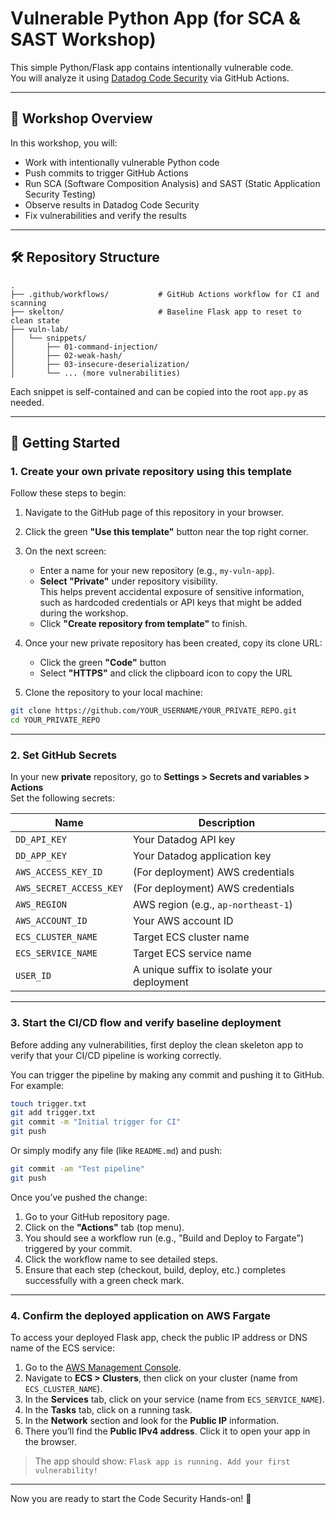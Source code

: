 # Vulnerable Python App (for SCA & SAST Workshop)

This simple Python/Flask app contains intentionally vulnerable code.  
You will analyze it using [Datadog Code Security](https://docs.datadoghq.com/code_security/) via GitHub Actions.

---

## 🚀 Workshop Overview

In this workshop, you will:

- Work with intentionally vulnerable Python code
- Push commits to trigger GitHub Actions
- Run SCA (Software Composition Analysis) and SAST (Static Application Security Testing)
- Observe results in Datadog Code Security
- Fix vulnerabilities and verify the results

---

## 🛠 Repository Structure

```
.
├── .github/workflows/           # GitHub Actions workflow for CI and scanning
├── skelton/                     # Baseline Flask app to reset to clean state
├── vuln-lab/
│   └── snippets/
│       ├── 01-command-injection/
│       ├── 02-weak-hash/
│       ├── 03-insecure-deserialization/
│       └── ... (more vulnerabilities)
```

Each snippet is self-contained and can be copied into the root `app.py` as needed.

---

## 🧪 Getting Started

### 1. Create your own private repository using this template

Follow these steps to begin:

1. Navigate to the GitHub page of this repository in your browser.
2. Click the green **"Use this template"** button near the top right corner.
3. On the next screen:
   - Enter a name for your new repository (e.g., `my-vuln-app`).
   - **Select "Private"** under repository visibility.  
     This helps prevent accidental exposure of sensitive information, such as hardcoded credentials or API keys that might be added during the workshop.
   - Click **"Create repository from template"** to finish.

4. Once your new private repository has been created, copy its clone URL:
   - Click the green **"Code"** button
   - Select **"HTTPS"** and click the clipboard icon to copy the URL

5. Clone the repository to your local machine:

```bash
git clone https://github.com/YOUR_USERNAME/YOUR_PRIVATE_REPO.git
cd YOUR_PRIVATE_REPO
```

---

### 2. Set GitHub Secrets

In your new **private** repository, go to **Settings > Secrets and variables > Actions**  
Set the following secrets:

| Name | Description |
|------|-------------|
| `DD_API_KEY` | Your Datadog API key |
| `DD_APP_KEY` | Your Datadog application key |
| `AWS_ACCESS_KEY_ID` | (For deployment) AWS credentials |
| `AWS_SECRET_ACCESS_KEY` | (For deployment) AWS credentials |
| `AWS_REGION` | AWS region (e.g., `ap-northeast-1`) |
| `AWS_ACCOUNT_ID` | Your AWS account ID |
| `ECS_CLUSTER_NAME` | Target ECS cluster name |
| `ECS_SERVICE_NAME` | Target ECS service name |
| `USER_ID` | A unique suffix to isolate your deployment |

---

### 3. Start the CI/CD flow and verify baseline deployment

Before adding any vulnerabilities, first deploy the clean skeleton app to verify that your CI/CD pipeline is working correctly.

You can trigger the pipeline by making any commit and pushing it to GitHub. For example:

```bash
touch trigger.txt
git add trigger.txt
git commit -m "Initial trigger for CI"
git push
```

Or simply modify any file (like `README.md`) and push:

```bash
git commit -am "Test pipeline"
git push
```

Once you’ve pushed the change:

1. Go to your GitHub repository page.
2. Click on the **"Actions"** tab (top menu).
3. You should see a workflow run (e.g., "Build and Deploy to Fargate") triggered by your commit.
4. Click the workflow name to see detailed steps.
5. Ensure that each step (checkout, build, deploy, etc.) completes successfully with a green check mark.

---

### 4. Confirm the deployed application on AWS Fargate

To access your deployed Flask app, check the public IP address or DNS name of the ECS service:

1. Go to the [AWS Management Console](https://console.aws.amazon.com/).
2. Navigate to **ECS > Clusters**, then click on your cluster (name from `ECS_CLUSTER_NAME`).
3. In the **Services** tab, click on your service (name from `ECS_SERVICE_NAME`).
4. In the **Tasks** tab, click on a running task.
5. In the **Network** section and look for the **Public IP** information.
6. There you’ll find the **Public IPv4 address**. Click it to open your app in the browser.

> The app should show: `Flask app is running. Add your first vulnerability!`

---
Now you are ready to start the Code Security Hands-on! 🚀 
